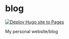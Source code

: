 # blog 

[![Deploy Hugo site to Pages](https://github.com/mirmousaviii/blog/actions/workflows/hugo.yml/badge.svg)](https://github.com/mirmousaviii/blog/actions/workflows/hugo.yml)

My personal website/blog

